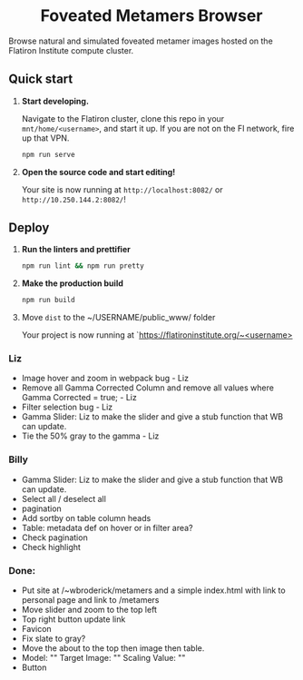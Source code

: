 <h1 align="center">
  Foveated Metamers Browser
</h1>

Browse natural and simulated foveated metamer images hosted on the Flatiron Institute compute cluster.

## Quick start

1.  **Start developing.**

    Navigate to the Flatiron cluster, clone this repo in your `mnt/home/<username>`, and start it up. If you are not on the FI network, fire up that VPN.

    ```zsh
    npm run serve
    ```

2.  **Open the source code and start editing!**

    Your site is now running at `http://localhost:8082/` or `http://10.250.144.2:8082/`!

## Deploy

1. **Run the linters and prettifier**

   ```zsh
   npm run lint && npm run pretty
   ```

2. **Make the production build**

   ```zsh
   npm run build
   ```

3. Move `dist` to the ~/USERNAME/public_www/ folder

    Your project is now running at `https://flatironinstitute.org/~<username>


### Liz
- Image hover and zoom in webpack bug - Liz
- Remove all Gamma Corrected Column and remove all values where Gamma Corrected = true; - Liz
- Filter selection bug - Liz
- Gamma Slider: Liz to make the slider and give a stub function that WB can update.
- Tie the 50% gray to the gamma - Liz

### Billy
- Gamma Slider: Liz to make the slider and give a stub function that WB can update.
- Select all / deselect all
- pagination
- Add sortby on table column heads
- Table: metadata def on hover or in filter area?
- Check pagination
- Check highlight


### Done:
- Put site at /~wbroderick/metamers and a simple index.html with link to personal page and link to /metamers
- Move slider and zoom to the top left
- Top right button update link
- Favicon
- Fix slate to gray?
- Move the about to the top then image then table.
- Model: "" Target Image: "" Scaling Value: ""
- Button
